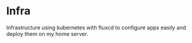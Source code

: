 # Infra

Infrastructure using kubernetes with fluxcd to configure apps easily and deploy them on my home server.
